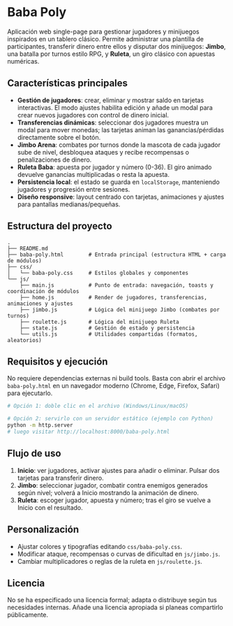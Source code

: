 # Baba Poly

Aplicación web single-page para gestionar jugadores y minijuegos inspirados en un tablero clásico. Permite administrar una plantilla de participantes, transferir dinero entre ellos y disputar dos minijuegos: **Jimbo**, una batalla por turnos estilo RPG, y **Ruleta**, un giro clásico con apuestas numéricas.

## Características principales

- **Gestión de jugadores**: crear, eliminar y mostrar saldo en tarjetas interactivas. El modo ajustes habilita edición y añade un modal para crear nuevos jugadores con control de dinero inicial.
- **Transferencias dinámicas**: seleccionar dos jugadores muestra un modal para mover monedas; las tarjetas animan las ganancias/pérdidas directamente sobre el botón.
- **Jimbo Arena**: combates por turnos donde la mascota de cada jugador sube de nivel, desbloquea ataques y recibe recompensas o penalizaciones de dinero.
- **Ruleta Baba**: apuesta por jugador y número (0-36). El giro animado devuelve ganancias multiplicadas o resta la apuesta.
- **Persistencia local**: el estado se guarda en `localStorage`, manteniendo jugadores y progresión entre sesiones.
- **Diseño responsive**: layout centrado con tarjetas, animaciones y ajustes para pantallas medianas/pequeñas.

## Estructura del proyecto

```
.
├── README.md
├── baba-poly.html        # Entrada principal (estructura HTML + carga de módulos)
├── css/
│   └── baba-poly.css     # Estilos globales y componentes
└── js/
    ├── main.js           # Punto de entrada: navegación, toasts y coordinación de módulos
    ├── home.js           # Render de jugadores, transferencias, animaciones y ajustes
    ├── jimbo.js          # Lógica del minijuego Jimbo (combates por turnos)
    ├── roulette.js       # Lógica del minijuego Ruleta
    ├── state.js          # Gestión de estado y persistencia
    └── utils.js          # Utilidades compartidas (formatos, aleatorios)
```

## Requisitos y ejecución

No requiere dependencias externas ni build tools. Basta con abrir el archivo `baba-poly.html` en un navegador moderno (Chrome, Edge, Firefox, Safari) para ejecutarlo.

```bash
# Opción 1: doble clic en el archivo (Windows/Linux/macOS)

# Opción 2: servirlo con un servidor estático (ejemplo con Python)
python -m http.server
# luego visitar http://localhost:8000/baba-poly.html
```

## Flujo de uso

1. **Inicio**: ver jugadores, activar ajustes para añadir o eliminar. Pulsar dos tarjetas para transferir dinero.
2. **Jimbo**: seleccionar jugador, combatir contra enemigos generados según nivel; volverá a Inicio mostrando la animación de dinero.
3. **Ruleta**: escoger jugador, apuesta y número; tras el giro se vuelve a Inicio con el resultado.

## Personalización

- Ajustar colores y tipografías editando `css/baba-poly.css`.
- Modificar ataque, recompensas o curvas de dificultad en `js/jimbo.js`.
- Cambiar multiplicadores o reglas de la ruleta en `js/roulette.js`.

## Licencia

No se ha especificado una licencia formal; adapta o distribuye según tus necesidades internas. Añade una licencia apropiada si planeas compartirlo públicamente.
